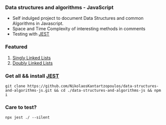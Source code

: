 ### Data structures and algorithms - JavaScript

  - Self indulged project to document Data Structures and common Algorithms in Javascript.
  - Space and Time Complexity of interesting methods in comments
  - Testing with [JEST](https://jestjs.io/)
  
### Featured

1) [Singly Linked Lists](https://github.com/NikolaosKantartzopoulos/data-structures-and-algorithms-js/tree/main/singly-linked-lists)
2) [Doubly Linked Lists](https://github.com/NikolaosKantartzopoulos/data-structures-and-algorithms-js/tree/main/doubly-linked-lists)
  
  
### Get all && install [JEST](https://jestjs.io/)

  
  ```
  git clone https://github.com/NikolaosKantartzopoulos/data-structures-and-algorithms-js.git && cd ./data-structures-and-algorithms-js && npm i
  ```

### Care to test?

```
npx jest ./ --silent
```
